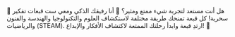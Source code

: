🎩 هل أنت مستعد لتجربة شيء ممتع ومثير؟ 🎩 أنا رفيقك الذكي ومعي ست قبعات تفكير سحرية! كل قبعة تمنحك طريقة مختلفة لاستكشاف العلوم والتكنولوجيا والهندسة والفنون والرياضيات (STEAM). ارتدِ قبعة وابدأ رحلتك الممتعة لاكتشاف الأفكار والإبداع! 🚀

